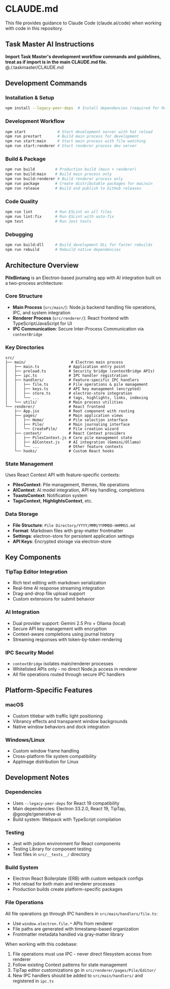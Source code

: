# CLAUDE.md

This file provides guidance to Claude Code (claude.ai/code) when working with code in this repository.

## Task Master AI Instructions
**Import Task Master's development workflow commands and guidelines, treat as if import is in the main CLAUDE.md file.**
@./.taskmaster/CLAUDE.md

## Development Commands

### Installation & Setup
```bash
npm install --legacy-peer-deps  # Install dependencies (required for React 19 compatibility)
```

### Development Workflow
```bash
npm start              # Start development server with hot reload
npm run prestart       # Build main process for development
npm run start:main     # Start main process with file watching
npm run start:renderer # Start renderer process dev server
```

### Build & Package
```bash
npm run build         # Production build (main + renderer)
npm run build:main    # Build main process only
npm run build:renderer # Build renderer process only
npm run package       # Create distributable packages for mac/win
npm run release       # Build and publish to GitHub releases
```

### Code Quality
```bash
npm run lint          # Run ESLint on all files
npm run lint:fix      # Run ESLint with auto-fix
npm test              # Run Jest tests
```

### Debugging
```bash
npm run build:dll     # Build development DLL for faster rebuilds
npm run rebuild       # Rebuild native dependencies
```

## Architecture Overview

**PileBintang** is an Electron-based journaling app with AI integration built on a two-process architecture:

### Core Structure
- **Main Process** (`src/main/`): Node.js backend handling file operations, IPC, and system integration
- **Renderer Process** (`src/renderer/`): React frontend with TypeScript/JavaScript for UI
- **IPC Communication**: Secure Inter-Process Communication via `contextBridge`

### Key Directories
```
src/
├── main/                    # Electron main process
│   ├── main.ts             # Application entry point
│   ├── preload.ts          # Security bridge (contextBridge APIs)
│   ├── ipc.ts              # IPC handler registration
│   ├── handlers/           # Feature-specific IPC handlers
│   │   ├── file.ts         # File operations & pile management
│   │   ├── keys.ts         # API key management (encrypted)
│   │   ├── store.ts        # electron-store integration
│   │   └── ...             # tags, highlights, links, indexing
│   └── utils/              # Main process utilities
└── renderer/               # React frontend
    ├── App.jsx             # Root component with routing
    ├── pages/              # Main application views
    │   ├── Home/           # Pile selection interface
    │   ├── Pile/           # Main journaling interface
    │   └── CreatePile/     # Pile creation wizard
    ├── context/            # React Context providers
    │   ├── PilesContext.js # Core pile management state
    │   ├── AIContext.js    # AI integration (Gemini/Ollama)
    │   └── ...             # Other feature contexts
    └── hooks/              # Custom React hooks
```

### State Management
Uses React Context API with feature-specific contexts:
- **PilesContext**: Pile management, themes, file operations
- **AIContext**: AI model integration, API key handling, completions
- **ToastsContext**: Notification system
- **TagsContext**, **HighlightsContext**, etc.

### Data Storage
- **File Structure**: `Pile Directory/YYYY/MMM/YYMMDD-HHMMSS.md`
- **Format**: Markdown files with gray-matter frontmatter
- **Settings**: electron-store for persistent application settings
- **API Keys**: Encrypted storage via electron-store

## Key Components

### TipTap Editor Integration
- Rich text editing with markdown serialization
- Real-time AI response streaming integration
- Drag-and-drop file upload support
- Custom extensions for submit behavior

### AI Integration
- Dual provider support: Gemini 2.5 Pro + Ollama (local)
- Secure API key management with encryption
- Context-aware completions using journal history
- Streaming responses with token-by-token rendering

### IPC Security Model
- `contextBridge` isolates main/renderer processes
- Whitelisted APIs only - no direct Node.js access in renderer
- All file operations routed through secure IPC handlers

## Platform-Specific Features

### macOS
- Custom titlebar with traffic light positioning
- Vibrancy effects and transparent window backgrounds
- Native window behaviors and dock integration

### Windows/Linux  
- Custom window frame handling
- Cross-platform file system compatibility
- AppImage distribution for Linux

## Development Notes

### Dependencies
- Uses `--legacy-peer-deps` for React 19 compatibility
- Main dependencies: Electron 33.2.0, React 19, TipTap, @google/generative-ai
- Build system: Webpack with TypeScript compilation

### Testing
- Jest with jsdom environment for React components
- Testing Library for component testing
- Test files in `src/__tests__/` directory

### Build System
- Electron React Boilerplate (ERB) with custom webpack configs
- Hot reload for both main and renderer processes
- Production builds create platform-specific packages

### File Operations
All file operations go through IPC handlers in `src/main/handlers/file.ts`:
- Use `window.electron.file.*` APIs from renderer
- File paths are generated with timestamp-based organization
- Frontmatter metadata handled via gray-matter library

When working with this codebase:
1. File operations must use IPC - never direct filesystem access from renderer
2. Follow existing Context patterns for state management
3. TipTap editor customizations go in `src/renderer/pages/Pile/Editor/`
4. New IPC handlers should be added to `src/main/handlers/` and registered in `ipc.ts`
